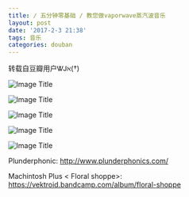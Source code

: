 ```yaml
---
title: ∕ 五分钟零基础 ∕ 教您做vaporwave蒸汽波音乐
layout: post
date: '2017-2-3 21:38'
tags: 音乐
categories: douban
---
```

转载自豆瓣用户ᏔᎫℵ(†)

![Image Title](https://www.tuchuang001.com/images/2017/02/03/11.jpg)

![Image Title](https://www.tuchuang001.com/images/2017/02/03/12.jpg)

![Image Title](https://www.tuchuang001.com/images/2017/02/03/13.jpg)

![Image Title](https://www.tuchuang001.com/images/2017/02/03/14.jpg)

![Image Title](https://www.tuchuang001.com/images/2017/02/03/15.jpg)

Plunderphonic: 
http://www.plunderphonics.com/

Machintosh Plus < Floral shoppe>:
https://vektroid.bandcamp.com/album/floral-shoppe